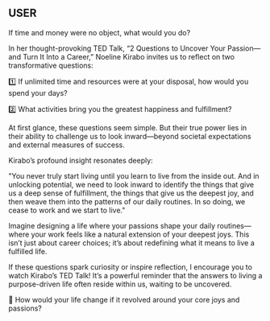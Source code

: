 ## USER
If time and money were no object, what would you do?







In her thought-provoking TED Talk, “2 Questions to Uncover Your Passion—and Turn It Into a Career,” Noeline Kirabo invites us to reflect on two transformative questions:







1️⃣ If unlimited time and resources were at your disposal, how would you spend your days?



2️⃣ What activities bring you the greatest happiness and fulfillment?







At first glance, these questions seem simple. But their true power lies in their ability to challenge us to look inward—beyond societal expectations and external measures of success.







Kirabo’s profound insight resonates deeply:







"You never truly start living until you learn to live from the inside out. And in unlocking potential, we need to look inward to identify the things that give us a deep sense of fulfillment, the things that give us the deepest joy, and then weave them into the patterns of our daily routines. In so doing, we cease to work and we start to live."







Imagine designing a life where your passions shape your daily routines—where your work feels like a natural extension of your deepest joys. This isn’t just about career choices; it’s about redefining what it means to live a fulfilled life.







If these questions spark curiosity or inspire reflection, I encourage you to watch Kirabo’s TED Talk! It’s a powerful reminder that the answers to living a purpose-driven life often reside within us, waiting to be uncovered.







💭  How would your life change if it revolved around your core joys and passions? 